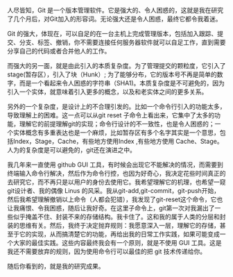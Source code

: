 人尽皆知，Git 是一个版本管理软件。它是强大的、令人困惑的，这就是我在研究了几个月后，对Git加入的形容词。无论强大还是令人困惑，最终它都令我着迷。

 Git 的强大，体现在，可以自足的在一台主机上完成管理版本，包括加入跟踪、提交、分支、标签、撤销，你不需要连接任何服务器软件就可以自足工作，直到需要分享自己的代码或者合并他人的工作。

 而强大的另一面，就是由此引入的本质复杂度。为了管理提交的颗粒度，它引入了stage(暂存区），引入了块（Hunk）; 为了能够分布，它的版本号不再是简单的数字，而是一个看起来令人困惑的字符串（SHA1)。本质复杂度是不可避免的，因为引入一个实体，就意味着引入更多的概念，以及和老实体之间的更多关系。

 另外的一个复杂度，是设计上的不合理引发的。比如一个命令行引入的功能太多，导致理解上的困难。这一点可以从git reset 子命令上看出来，它集中了太多的功能，理解它的前提理解git的实现；命令行设计的不一致性，也是令人困惑的；一个实体概念有多重表达也是一个麻烦，比如暂存区有多个名字其实是一个意思，包括Index，Stage，Cache，有些地方使用Index
 ,有些地方使用 Cache、Stage。人为的复杂度是可以避免的，git还在演进之中。

 我几年来一直使用 github GUI 工具，有时候会出现它不能解决的情况，而需要到终端输入命令行解决，然后作为命令行控，也因为好奇心，我决定花些时间真正的去研究它，而不再只是以用户的身份去使用它。我希望理解它的机理，也希望一窥git设计者、我的偶像 Linus 的风采。我从git-add,git-commit，git-push开始，然后我希望理解撤销以上命令（人都会犯错），我发现了git-reset这个命令，它也让我痛恨、令我困惑，随后让我好奇。在这里子命令上，git第一次对我漏出了一些似乎掩盖不住、封装不来的存储结构。我卡住了。这和我的属于人类的分层和封装的思维有关。然后，我终于决定抛弃规则：我愿意深入一层，理解它的存储，甚至于它的实现，从而搞清楚它的功能，再给出我的日常工作实践，如果可能变成一个大家的最佳实践。这些内容最终我会有一个原则，就是不使用 GUI 工具。这是我还不需要放弃的规则，因为使用命令行可以最佳的把 git 技术传递给你。

 随后你看到的，就是我的研究成果。



